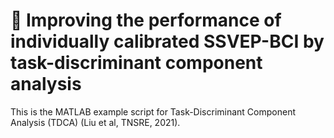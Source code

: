 
# 🧠 Improving the performance of individually calibrated SSVEP-BCI by task-discriminant component analysis

This is the MATLAB example script for Task-Discriminant Component Analysis (TDCA) (Liu et al, TNSRE, 2021). 
